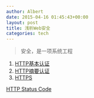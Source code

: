 ```yaml
---
author: Albert
date: 2015-04-16 01:45:43+00:00
layout: post
title: 浅析Web安全 
categories: tech
---
```


> 安全，是一项系统工程

1. [HTTP基本认证](http://zh.wikipedia.org/wiki/HTTP%E5%9F%BA%E6%9C%AC%E8%AE%A4%E8%AF%81)
2. [HTTP摘要认证](http://zh.wikipedia.org/wiki/HTTP%E6%91%98%E8%A6%81%E8%AE%A4%E8%AF%81)
3. [HTTPS](http://zh.wikipedia.org/wiki/%E8%B6%85%E6%96%87%E6%9C%AC%E4%BC%A0%E8%BE%93%E5%AE%89%E5%85%A8%E5%8D%8F%E8%AE%AE)

[HTTP Status Code](http://en.wikipedia.org/wiki/List_of_HTTP_status_codes)
